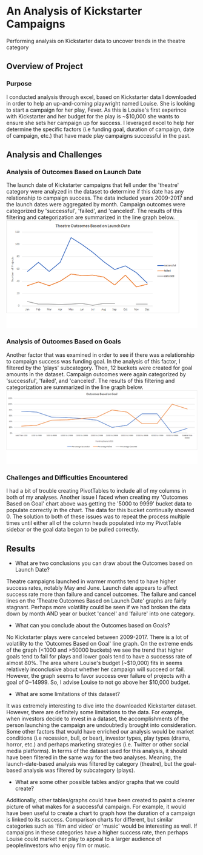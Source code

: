 # An Analysis of Kickstarter Campaigns
Performing analysis on Kickstarter data to uncover trends in the theatre category

## Overview of Project
### Purpose
I conducted analysis through excel, based on Kickstarter data I downloaded in order to help an up-and-coming playwright named Louise. She is looking to start a campaign for her play, Fever. As this is Louise's first experince with Kickstarter and her budget for the play is ~$10,000 she wants to ensure she sets her campaign up for success. I leveraged excel to help her determine the specific factors (i.e funding goal, duration of campaign, date of campaign, etc.) that have made play campaigns successful in the past.

## Analysis and Challenges
### Analysis of Outcomes Based on Launch Date
The launch date of Kickstarter campaigns that fell under the 'theatre' category were analyzed in the dataset to determine if this date has any relationship to campaign success. The data included years 2009-2017 and the launch dates were aggregated by month. Campaign outcomes were categorized by 'successful', 'failed', and 'canceled'. The results of this filtering and categorization are summarized in the line graph below.
![Theatre_Outcomes_vs_Launch](https://github.com/asliwinski23/Kickstarter-Analysis/blob/main/Theater_Outcomes_vs_Launch.png)

### Analysis of Outcomes Based on Goals
Another factor that was examined in order to see if there was a relationship to campaign success was funding goal. In the analysis of this factor, I filtered by the 'plays' subcategory. Then, 12 buckets were created for goal amounts in the dataset. Campaign outcomes were again categorized by 'successful', 'failed', and 'canceled'. The results of this filtering and categorization are summarized in the line graph below.
![Outcomes_vs_Goals](https://github.com/asliwinski23/Kickstarter-Analysis/blob/main/Outcomes_vs_Goals%20-%20Copy.png)

### Challenges and Difficulties Encountered
I had a bit of trouble creating PivotTables to include all of my columns in both of my analyses. Another issue I faced when creating my 'Outcomes Based on Goal' chart above was getting the '5000 to 9999' bucket data to populate correctly in the chart. The data for this bucket continually showed 0. The solution to both of these issues was to repeat the process multiple times until either all of the column heads populated into my PivotTable sidebar or the goal data began to be pulled correctly. 

## Results
- What are two conclusions you can draw about the Outcomes based on Launch Date?

Theatre campaigns launched in warmer months tend to have higher success rates, notably May and June. Launch date appears to affect success rate more than failure and cancel outcomes. The failure and cancel lines on the 'Theatre Outcomes Based on Launch Date' graphs are fairly stagnant. Perhaps more volatility could be seen if we had broken the data down by month AND year or bucket 'cancel' and 'failure' into one category.

- What can you conclude about the Outcomes based on Goals?

No Kickstarter plays were canceled between 2009-2017. There is a lot of volatility to the 'Outcomes Based on Goal' line graph. On the extreme ends of the graph (<1000 and >50000 buckets) we see the trend that higher goals tend to fail for plays and lower goals tend to have a successs rate of almost 80%. The area where Louise's budget (~$10,000) fits in seems relatively inconclusive about whether her campaign will succeed or fail. However, the graph seems to favor success over failure of projects with a goal of $0-$14999. So, I advise Louise to not go above her $10,000 budget. 

- What are some limitations of this dataset?

It was extremely interesting to dive into the downloaded Kickstarter dataset. However, there are definitely some limitations to the data. For example, when investors decide to invest in a dataset, the accomplishments of the person launching the campaign are undoubtedly brought into consideration. Some other factors that would have enriched our analysis would be market conditions (i.e recession, bull, or bear), investor types, play types (drama, horror, etc.) and perhaps marketing strategies (i.e. Twitter or other social media platforms). In terms of the dataset used for this analysis, it should have been filtered in the same way for the two analyses. Meaning, the launch-date-based analysis was filtered by category (theatre), but the goal-based analysis was filtered by subcategory (plays).

- What are some other possible tables and/or graphs that we could create?

Additionally, other tables/graphs could have been created to paint a clearer picture of what makes for a successful campaign. For example, it would have been useful to create a chart to graph how the duration of a campaign is linked to its success. Comparison charts for different, but similar categories such as 'film and video' or 'music' would be interesting as well. If campaigns in these categories have a higher success rate, then perhaps Louise could market her play to appeal to a larger audience of people/investors who enjoy film or music.
